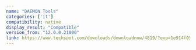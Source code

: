 ```yaml
---
name: "DAEMON Tools"
categories: ['it']
compatibility: native
display_result: "Compatible"
version_from: "12.0.0.21000"
link: https://www.techspot.com/downloads/downloadnow/4819/?evp=1e914f05ca7c59fe3dcdfcc2e9bb0e34&file=5070
---
```


